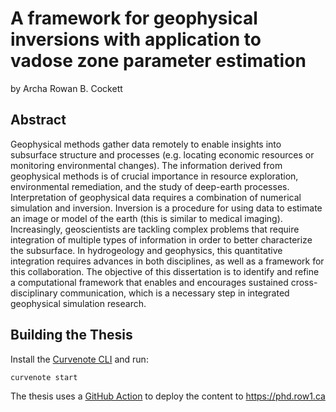 # **A framework for geophysical inversions** with application to vadose zone parameter estimation

by Archa Rowan B. Cockett

## Abstract

Geophysical methods gather data remotely to enable insights into subsurface structure and processes (e.g. locating economic resources or monitoring environmental changes). The information derived from geophysical methods is of crucial importance in resource exploration, environmental remediation, and the study of deep-earth processes. Interpretation of geophysical data requires a combination of numerical simulation and inversion. Inversion is a procedure for using data to estimate an image or model of the earth (this is similar to medical imaging). Increasingly, geoscientists are tackling complex problems that require integration of multiple types of information in order to better characterize the subsurface. In hydrogeology and geophysics, this quantitative integration requires advances in both disciplines, as well as a framework for this collaboration. The objective of this dissertation is to identify and refine a computational framework that enables and encourages sustained cross-disciplinary communication, which is a necessary step in integrated geophysical simulation research.

## Building the Thesis

Install the [Curvenote CLI](https://curvenote.com/docs/cli/installing) and run:

```
curvenote start
```

The thesis uses a [GitHub Action](https://curvenote.com/docs/web/github-action) to deploy the content to <https://phd.row1.ca>
